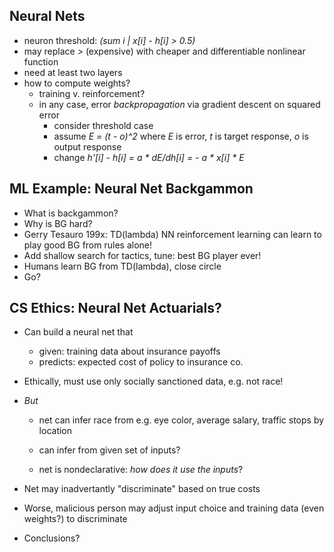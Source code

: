 
## Neural Nets

* neuron threshold: *(sum i \| x\[i\] - h\[i\] &gt; 0.5)*
* may replace *&gt;* (expensive) with cheaper and differentiable
    nonlinear function
* need at least two layers
* how to compute weights?
    * training v. reinforcement?
    * in any case, error *backpropagation* via gradient descent on
        squared error
        * consider threshold case
        * assume *E = (t - o)\^2* where *E* is error, *t* is target
            response, *o* is output response
        * change *h'\[i\] - h\[i\] = a \* dE/dh\[i\] = - a \*
            x\[i\] \* E*

## ML Example: Neural Net Backgammon

* What is backgammon?
* Why is BG hard?
* Gerry Tesauro 199x: TD(lambda) NN reinforcement learning can learn
    to play good BG from rules alone!
* Add shallow search for tactics, tune: best BG player ever!
* Humans learn BG from TD(lambda), close circle
* Go?

## CS Ethics: Neural Net Actuarials?

* Can build a neural net that

    * given: training data about insurance payoffs
    * predicts: expected cost of policy to insurance co.

* Ethically, must use only socially sanctioned data,
  e.g. not race!

* *But*

    * net can infer race from e.g. eye color, average salary, traffic
      stops by location

    * can infer from given set of inputs?

    * net is nondeclarative: *how does it use the inputs*?

* Net may inadvertantly "discriminate" based on true costs
* Worse, malicious person may adjust input choice and training data
    (even weights?) to discriminate
* Conclusions?
